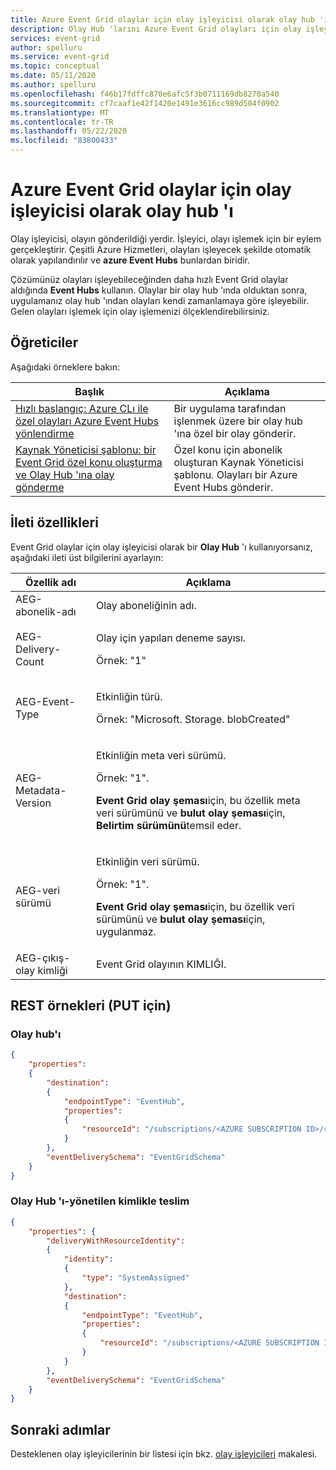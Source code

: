 ```yaml
---
title: Azure Event Grid olaylar için olay işleyicisi olarak olay hub 'ı
description: Olay Hub 'larını Azure Event Grid olayları için olay işleyicileri olarak nasıl kullanabileceğinizi açıklar.
services: event-grid
author: spelluru
ms.service: event-grid
ms.topic: conceptual
ms.date: 05/11/2020
ms.author: spelluru
ms.openlocfilehash: f46b17fdffc870e6afc5f3b0711169db8270a540
ms.sourcegitcommit: cf7caaf1e42f1420e1491e3616cc989d504f0902
ms.translationtype: MT
ms.contentlocale: tr-TR
ms.lasthandoff: 05/22/2020
ms.locfileid: "83800433"
---
```

# <a name="event-hub-as-an-event-handler-for-azure-event-grid-events"></a>Azure Event Grid olaylar için olay işleyicisi olarak olay hub 'ı
Olay işleyicisi, olayın gönderildiği yerdir. İşleyici, olayı işlemek için bir eylem gerçekleştirir. Çeşitli Azure Hizmetleri, olayları işleyecek şekilde otomatik olarak yapılandırılır ve **azure Event Hubs** bunlardan biridir. 

Çözümünüz olayları işleyebileceğinden daha hızlı Event Grid olaylar aldığında **Event Hubs** kullanın. Olaylar bir olay hub 'ında olduktan sonra, uygulamanız olay hub 'ından olayları kendi zamanlamaya göre işleyebilir. Gelen olayları işlemek için olay işlemenizi ölçeklendirebilirsiniz.

## <a name="tutorials"></a>Öğreticiler
Aşağıdaki örneklere bakın: 

|Başlık  |Açıklama  |
|---------|---------|
| [Hızlı başlangıç: Azure CLı ile özel olayları Azure Event Hubs yönlendirme](custom-event-to-eventhub.md) | Bir uygulama tarafından işlenmek üzere bir olay hub 'ına özel bir olay gönderir. |
| [Kaynak Yöneticisi şablonu: bir Event Grid özel konu oluşturma ve Olay Hub 'ına olay gönderme](https://github.com/Azure/azure-quickstart-templates/tree/master/101-event-grid-event-hubs-handler)| Özel konu için abonelik oluşturan Kaynak Yöneticisi şablonu. Olayları bir Azure Event Hubs gönderir. |

## <a name="message-properties"></a>İleti özellikleri
Event Grid olaylar için olay işleyicisi olarak bir **Olay Hub** 'ı kullanıyorsanız, aşağıdaki ileti üst bilgilerini ayarlayın: 

| Özellik adı | Açıklama |
| ------------- | ----------- | 
| AEG-abonelik-adı | Olay aboneliğinin adı. |
| AEG-Delivery-Count | <p>Olay için yapılan deneme sayısı.</p> <p>Örnek: "1"</p> |
| AEG-Event-Type | <p>Etkinliğin türü.</p><p> Örnek: "Microsoft. Storage. blobCreated"</p> | 
| AEG-Metadata-Version | <p>Etkinliğin meta veri sürümü.</p> <p>Örnek: "1".</p><p> **Event Grid olay şeması**için, bu özellik meta veri sürümünü ve **bulut olay şeması**için, **Belirtim sürümünü**temsil eder. </p>|
| AEG-veri sürümü | <p>Etkinliğin veri sürümü.</p><p>Örnek: "1".</p><p>**Event Grid olay şeması**için, bu özellik veri sürümünü ve **bulut olay şeması**için, uygulanmaz.</p> |
| AEG-çıkış-olay kimliği | Event Grid olayının KIMLIĞI. |

## <a name="rest-examples-for-put"></a>REST örnekleri (PUT için)


### <a name="event-hub"></a>Olay hub'ı

```json
{
    "properties": 
    {
        "destination": 
        {
            "endpointType": "EventHub",
            "properties": 
            {
                "resourceId": "/subscriptions/<AZURE SUBSCRIPTION ID>/resourceGroups/<RESOURCE GROUP NAME>/providers/Microsoft.EventHub/namespaces/<EVENT HUBS NAMESPACE NAME>/eventhubs/<EVENT HUB NAME>"
            }
        },
        "eventDeliverySchema": "EventGridSchema"
    }
}
```

### <a name="event-hub---delivery-with-managed-identity"></a>Olay Hub 'ı-yönetilen kimlikle teslim

```json
{
    "properties": {
        "deliveryWithResourceIdentity": 
        {
            "identity": 
            {
                "type": "SystemAssigned"
            },
            "destination": 
            {
                "endpointType": "EventHub",
                "properties": 
                {
                    "resourceId": "/subscriptions/<AZURE SUBSCRIPTION ID>/resourceGroups/<RESOURCE GROUP NAME>/providers/Microsoft.EventHub/namespaces/<EVENT HUBS NAMESPACE NAME>/eventhubs/<EVENT HUB NAME>"
                }
            }
        },
        "eventDeliverySchema": "EventGridSchema"
    }
}
```

## <a name="next-steps"></a>Sonraki adımlar
Desteklenen olay işleyicilerinin bir listesi için bkz. [olay işleyicileri](event-handlers.md) makalesi. 
